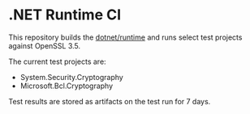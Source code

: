 .NET Runtime CI
=======

This repository builds the [dotnet/runtime](https://github.com/dotnet/runtime) and runs select test projects against OpenSSL 3.5.

The current test projects are:
* System.Security.Cryptography
* Microsoft.Bcl.Cryptography

Test results are stored as artifacts on the test run for 7 days.
